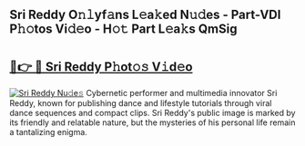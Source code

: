 ## Sri Reddy O𝚗𝚕yf𝚊ns L𝚎a𝚔ed N𝚞𝚍es - Part-VDI P𝚑𝚘tos Vi𝚍𝚎o - H𝚘𝚝 Part L𝚎a𝚔s QmSig

# <h2><a href="http://kfccmu.oniu.top/?m=Sri+Reddy">🔗👉 🔴 Sri Reddy P𝚑ot𝚘𝚜 V𝚒d𝚎o</a></h2>

[![Sri Reddy Nu𝚍e𝚜](https://i.imgur.com/0qMVB7G.gif)](http://kfccmu.oniu.top/?m=Sri+Reddy)
Cybernetic performer and multimedia innovator Sri Reddy, known for publishing dance and lifestyle tutorials through viral dance sequences and compact clips. Sri Reddy's public image is marked by its friendly and relatable nature, but the mysteries of his personal life remain a tantalizing enigma.  
